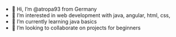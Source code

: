 - 👋 Hi, I’m @atropa93 from Germany
- 👀 I’m interested in web development with java, angular, html, css, 
- 🌱 I’m currently learning java basics
- 💞️ I’m looking to collaborate on projects for beginners

